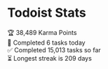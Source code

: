 
# Todoist Stats

<!-- TODO-IST:START -->
🏆  38,489 Karma Points           
🌸  Completed 6 tasks today           
✅  Completed 15,013 tasks so far           
⏳  Longest streak is 209 days
<!-- TODO-IST:END -->
